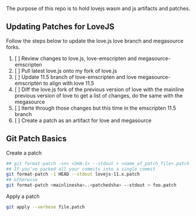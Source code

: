 The purpose of this repo is to hold lovejs wasm and js artifacts and patches.

## Updating Patches for LoveJS
Follow the steps below to update the love.js love branch and megasource forks. 

1. [ ] Review changes to love.js, love-emscripten and megasource-emscripten
2. [ ] Pull latest love.js onto my fork of love.js
3. [ ] Update 11.5 branch of love-emscripten and love megasource-emscripten to align with love 11.5
4. [ ] Diff the love.js fork of the previous version of love with the mainline previous version of love to get a list of changes, do the same with the megasource
5. [ ] Iterte through those changes but this time in the emscripten 11.5 branch
6. [ ] Create a patch as an artifact for love and megasource 


## Git Patch Basics
Create a patch
``` bash
## git format-patch -<n> <SHA-1> --stdout > <name_of_patch_file>.patch
## If you've packed all your commits into a single commit
git format-patch -1 HEAD --stdout lovejs-11.x.patch
## otherwise
git format-patch <mainlinesha>..<patchedsha> --stdout > foo.patch
```

Apply a patch
``` bash
git apply --verbose file.patch
```
